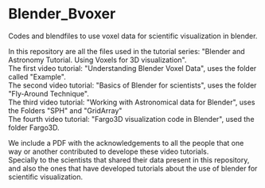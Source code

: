 # Blender_Bvoxer
Codes and blendfiles to use voxel data for scientific visualization in blender.

In this repository are all the files used in the tutorial series: "Blender and Astronomy Tutorial. Using Voxels for 3D visualization".  
The first video tutorial: "Understanding Blender Voxel Data", uses the folder called "Example".  
The second video tutorial: "Basics of Blender for scientists", uses the folder "Fly-Around Technique".  
The third video tutorial: "Working with Astronomical data for Blender", uses the Folders "SPH" and "GridArray"  
The fourth video tutorial: "Fargo3D visualization code in Blender", used the folder Fargo3D.

We include a PDF with the acknowledgements to all the people that one way or another contributed to develope these video tutorials.  
Specially to the scientists that shared their data present in this repository, and also the ones that have developed tutorials about the use of blender for scientific visualization.
